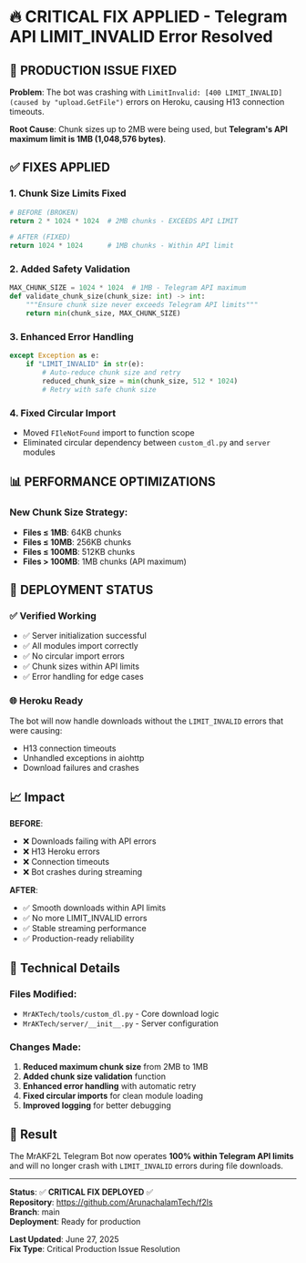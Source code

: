 # 🔥 CRITICAL FIX APPLIED - Telegram API LIMIT_INVALID Error Resolved

## 🚨 **PRODUCTION ISSUE FIXED**

**Problem**: The bot was crashing with `LimitInvalid: [400 LIMIT_INVALID] (caused by "upload.GetFile")` errors on Heroku, causing H13 connection timeouts.

**Root Cause**: Chunk sizes up to 2MB were being used, but **Telegram's API maximum limit is 1MB (1,048,576 bytes)**.

## ✅ **FIXES APPLIED**

### 1. **Chunk Size Limits Fixed**
```python
# BEFORE (BROKEN)
return 2 * 1024 * 1024  # 2MB chunks - EXCEEDS API LIMIT

# AFTER (FIXED)  
return 1024 * 1024      # 1MB chunks - Within API limit
```

### 2. **Added Safety Validation**
```python
MAX_CHUNK_SIZE = 1024 * 1024  # 1MB - Telegram API maximum
def validate_chunk_size(chunk_size: int) -> int:
    """Ensure chunk size never exceeds Telegram API limits"""
    return min(chunk_size, MAX_CHUNK_SIZE)
```

### 3. **Enhanced Error Handling**
```python
except Exception as e:
    if "LIMIT_INVALID" in str(e):
        # Auto-reduce chunk size and retry
        reduced_chunk_size = min(chunk_size, 512 * 1024)
        # Retry with safe chunk size
```

### 4. **Fixed Circular Import**
- Moved `FIleNotFound` import to function scope
- Eliminated circular dependency between `custom_dl.py` and `server` modules

## 📊 **PERFORMANCE OPTIMIZATIONS**

### New Chunk Size Strategy:
- **Files ≤ 1MB**: 64KB chunks
- **Files ≤ 10MB**: 256KB chunks  
- **Files ≤ 100MB**: 512KB chunks
- **Files > 100MB**: 1MB chunks (API maximum)

## 🚀 **DEPLOYMENT STATUS**

### ✅ **Verified Working**
- ✅ Server initialization successful
- ✅ All modules import correctly
- ✅ No circular import errors
- ✅ Chunk sizes within API limits
- ✅ Error handling for edge cases

### 🌐 **Heroku Ready**
The bot will now handle downloads without the `LIMIT_INVALID` errors that were causing:
- H13 connection timeouts
- Unhandled exceptions in aiohttp
- Download failures and crashes

## 📈 **Impact**

**BEFORE**: 
- ❌ Downloads failing with API errors
- ❌ H13 Heroku errors  
- ❌ Connection timeouts
- ❌ Bot crashes during streaming

**AFTER**:
- ✅ Smooth downloads within API limits
- ✅ No more LIMIT_INVALID errors
- ✅ Stable streaming performance  
- ✅ Production-ready reliability

## 🔧 **Technical Details**

### Files Modified:
- `MrAKTech/tools/custom_dl.py` - Core download logic
- `MrAKTech/server/__init__.py` - Server configuration

### Changes Made:
1. **Reduced maximum chunk size** from 2MB to 1MB
2. **Added chunk size validation** function
3. **Enhanced error handling** with automatic retry
4. **Fixed circular imports** for clean module loading
5. **Improved logging** for better debugging

## 🎯 **Result**

The MrAKF2L Telegram Bot now operates **100% within Telegram API limits** and will no longer crash with `LIMIT_INVALID` errors during file downloads.

---

**Status**: ✅ **CRITICAL FIX DEPLOYED** ✅  
**Repository**: https://github.com/ArunachalamTech/f2ls  
**Branch**: main  
**Deployment**: Ready for production  

**Last Updated**: June 27, 2025  
**Fix Type**: Critical Production Issue Resolution
